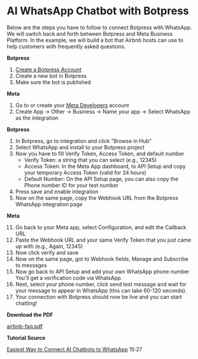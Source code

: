 # AI WhatsApp Chatbot with Botpress

Below are the steps you have to follow to connect Botpress with WhatsApp. We will switch back and forth between Botpress and Meta Business Platform. In the example, we will build a bot that Airbnb hosts can use to help customers with frequently asked questions.

  

**Botpress**

1. [Create a Botpress Account](https://try.botpress.com/09b4u0dn0b86)
2. Create a new bot in Botpress
3. Make sure the bot is published

  

**Meta**

1. Go to or create your [Meta Developers](https://developers.facebook.com/apps/) account
2. Create App → Other → Business → Name your app → Select WhatsApp as the integration

  

**Botpress**

1. In Botpress, go to integration and click "Browse in Hub"
2. Select WhatsApp and install to your Botpress project
3. Now you have to fill Verify Token, Access Token, and default number
    *   Verify Token: a string that you can select (e.g., 12345)
    *   Access Token: In the Meta App dashboard, to API Setup and copy your temporary Access Token (valid for 24 hours)
    *   Default Number: On the API Setup page, you can also copy the Phone number ID for your test number
4. Press save and enable integration
5. Now on the same page, copy the Webhook URL from the Botpress WhatsApp integration page

  

**Meta**

11. Go back to your Meta app, select Configuration, and edit the Callback URL
12. Paste the Webhook URL and your same Verify Token that you just came up with (e.g., Again, 12345)
13. Now click verify and save
14. Now on the same page, got to Webhook fields, Manage and Subscribe to messages
15. Now go back to API Setup and add your own WhatsApp phone number You'll get a verification code via WhatsApp.
16. Next, select your phone number, click send test message and wait for your message to appear in WhatsApp (this can take 60-120 seconds).
17. Your connection with Botpress should now be live and you can start chatting!

  

**Download the PDF**

[airbnb-faq.pdf](https://t9015213037.p.clickup-attachments.com/t9015213037/1fefd4f7-2a11-4b6c-a479-95e96006e73e/airbnb-faq.pdf)



**Tutorial Source**

[Easiest Way to Connect AI Chatbots to WhatsApp](https://www.youtube.com/watch?v=OEPte4cG3Fk)
15:27
